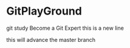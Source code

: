 # GitPlayGround
git study
Become a Git Expert
this is a new line

this will advance the master branch
